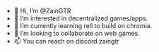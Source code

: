 - 👋 Hi, I’m @ZainGTR
- 👀 I’m interested in decentralized games/apps.
- 🌱 I’m currently learning rell to build on chromia.
- 💞️ I’m looking to collaborate on web games.
- 📫 You can reach on discord zaingtr


<!---
ZainGTR/ZainGTR is a ✨ special ✨ repository because its `README.md` (this file) appears on your GitHub profile.
You can click the Preview link to take a look at your changes.
--->
